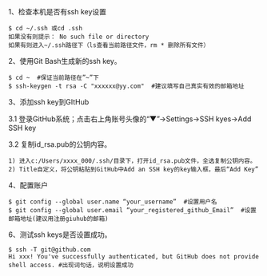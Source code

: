 1、检查本机是否有ssh key设置

    $ cd ~/.ssh 或cd .ssh
    如果没有则提示： No such file or directory
    如果有则进入~/.ssh路径下（ls查看当前路径文件，rm * 删除所有文件）

2、使用Git Bash生成新的ssh key。

    $ cd ~  #保证当前路径在”~”下
    $ ssh-keygen -t rsa -C "xxxxxx@yy.com"  #建议填写自己真实有效的邮箱地址

3、添加ssh key到GItHub

3.1 登录GitHub系统；点击右上角账号头像的“▼”→Settings→SSH kyes→Add SSH key

3.2 复制id_rsa.pub的公钥内容。 

    1) 进入c:/Users/xxxx_000/.ssh/目录下，打开id_rsa.pub文件，全选复制公钥内容。
    2) Title自定义，将公钥粘贴到GitHub中Add an SSH key的key输入框，最后“Add Key”

4、配置账户

    $ git config --global user.name “your_username”  #设置用户名
    $ git config --global user.email “your_registered_github_Email”  #设置邮箱地址(建议用注册giuhub的邮箱)

6、测试ssh keys是否设置成功。

    $ ssh -T git@github.com
    Hi xxx! You've successfully authenticated, but GitHub does not provide shell access. #出现词句话，说明设置成功